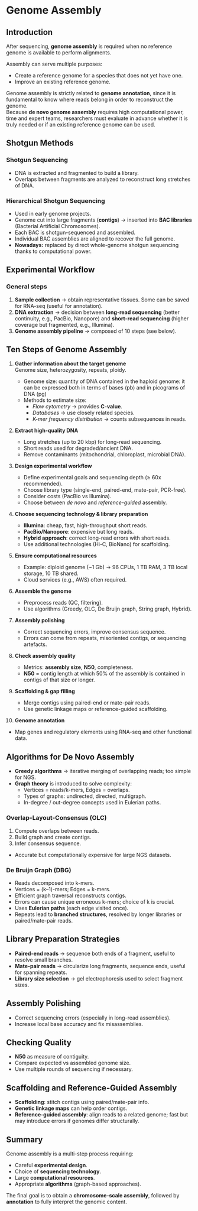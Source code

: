 # Genome Assembly

## Introduction
After sequencing, **genome assembly** is required when no reference genome is available to perform alignments.

Assembly can serve multiple purposes:
- Create a reference genome for a species that does not yet have one.
- Improve an existing reference genome.

Genome assembly is strictly related to **genome annotation**, since it is fundamental to know where reads belong in order to reconstruct the genome.  
Because **de novo genome assembly** requires high computational power, time and expert teams, researchers must evaluate in advance whether it is truly needed or if an existing reference genome can be used.

## Shotgun Methods

### Shotgun Sequencing
- DNA is extracted and fragmented to build a library.  
- Overlaps between fragments are analyzed to reconstruct long stretches of DNA.  

### Hierarchical Shotgun Sequencing
- Used in early genome projects.  
- Genome cut into large fragments (**contigs**) → inserted into **BAC libraries** (Bacterial Artificial Chromosomes).  
- Each BAC is shotgun-sequenced and assembled.  
- Individual BAC assemblies are aligned to recover the full genome.  
- **Nowadays:** replaced by direct whole-genome shotgun sequencing thanks to computational power.

## Experimental Workflow

### General steps
1. **Sample collection** → obtain representative tissues. Some can be saved for RNA-seq (useful for annotation).  
2. **DNA extraction** → decision between **long-read sequencing** (better continuity, e.g., PacBio, Nanopore) and **short-read sequencing** (higher coverage but fragmented, e.g., Illumina).  
3. **Genome assembly pipeline** → composed of 10 steps (see below).  

## Ten Steps of Genome Assembly

1. **Gather information about the target genome**  
Genome size, heterozygosity, repeats, ploidy.
   - Genome size: quantity of DNA contained in the haploid genome: it can be expressed both in terms of bases (pb) and in picograms of DNA (pg)
   - Methods to estimate size:  
     - *Flow cytometry* → provides **C-value**.  
     - *Databases* → use closely related species.  
     - *K-mer frequency distribution* → counts subsequences in reads.  

2. **Extract high-quality DNA**  
   - Long stretches (up to 20 kbp) for long-read sequencing.  
   - Short reads used for degraded/ancient DNA.  
   - Remove contaminants (mitochondrial, chloroplast, microbial DNA).  

3. **Design experimental workflow**  
   - Define experimental goals and sequencing depth (≥ 60x recommended).  
   - Choose library type (single-end, paired-end, mate-pair, PCR-free).  
   - Consider costs (PacBio vs Illumina).  
   - Choose between *de novo* and *reference-guided* assembly.  

4. **Choose sequencing technology & library preparation**  
   - **Illumina**: cheap, fast, high-throughput short reads.  
   - **PacBio/Nanopore**: expensive but long reads.  
   - **Hybrid approach**: correct long-read errors with short reads.  
   - Use additional technologies (Hi-C, BioNano) for scaffolding.  

5. **Ensure computational resources**  
   - Example: diploid genome (~1 Gb) → 96 CPUs, 1 TB RAM, 3 TB local storage, 10 TB shared.  
   - Cloud services (e.g., AWS) often required.  

6. **Assemble the genome**  
   - Preprocess reads (QC, filtering).  
   - Use algorithms (Greedy, OLC, De Bruijn graph, String graph, Hybrid).  

7. **Assembly polishing**  
   - Correct sequencing errors, improve consensus sequence.  
   - Errors can come from repeats, misoriented contigs, or sequencing artefacts.  

8. **Check assembly quality**  
   - Metrics: **assembly size**, **N50**, completeness.  
   - **N50** = contig length at which 50% of the assembly is contained in contigs of that size or longer.  

9. **Scaffolding & gap filling**  
   - Merge contigs using paired-end or mate-pair reads.  
   - Use genetic linkage maps or reference-guided scaffolding.  

10. **Genome annotation**  
   - Map genes and regulatory elements using RNA-seq and other functional data.  

## Algorithms for De Novo Assembly

- **Greedy algorithms** → iterative merging of overlapping reads; too simple for NGS.  
- **Graph theory** is introduced to solve complexity:
  - Vertices = reads/k-mers, Edges = overlaps.  
  - Types of graphs: undirected, directed, multigraph.  
  - In-degree / out-degree concepts used in Eulerian paths.  

### Overlap-Layout-Consensus (OLC)
1. Compute overlaps between reads.  
2. Build graph and create contigs.  
3. Infer consensus sequence.  
- Accurate but computationally expensive for large NGS datasets.  

### De Bruijn Graph (DBG)
- Reads decomposed into k-mers.  
- Vertices = (k–1)-mers; Edges = k-mers.  
- Efficient graph traversal reconstructs contigs.  
- Errors can cause unique erroneous k-mers; choice of k is crucial.  
- Uses **Eulerian paths** (each edge visited once).  
- Repeats lead to **branched structures**, resolved by longer libraries or paired/mate-pair reads.  

## Library Preparation Strategies

- **Paired-end reads** → sequence both ends of a fragment, useful to resolve small branches.  
- **Mate-pair reads** → circularize long fragments, sequence ends, useful for spanning repeats.  
- **Library size selection** → gel electrophoresis used to select fragment sizes.

## Assembly Polishing
- Correct sequencing errors (especially in long-read assemblies).  
- Increase local base accuracy and fix misassemblies.  

## Checking Quality
- **N50** as measure of contiguity.  
- Compare expected vs assembled genome size.  
- Use multiple rounds of sequencing if necessary.  

## Scaffolding and Reference-Guided Assembly
- **Scaffolding**: stitch contigs using paired/mate-pair info.  
- **Genetic linkage maps** can help order contigs.  
- **Reference-guided assembly**: align reads to a related genome; fast but may introduce errors if genomes differ structurally.  

## Summary
Genome assembly is a multi-step process requiring:
- Careful **experimental design**.  
- Choice of **sequencing technology**.  
- Large **computational resources**.  
- Appropriate **algorithms** (graph-based approaches).  

The final goal is to obtain a **chromosome-scale assembly**, followed by **annotation** to fully interpret the genomic content.  


